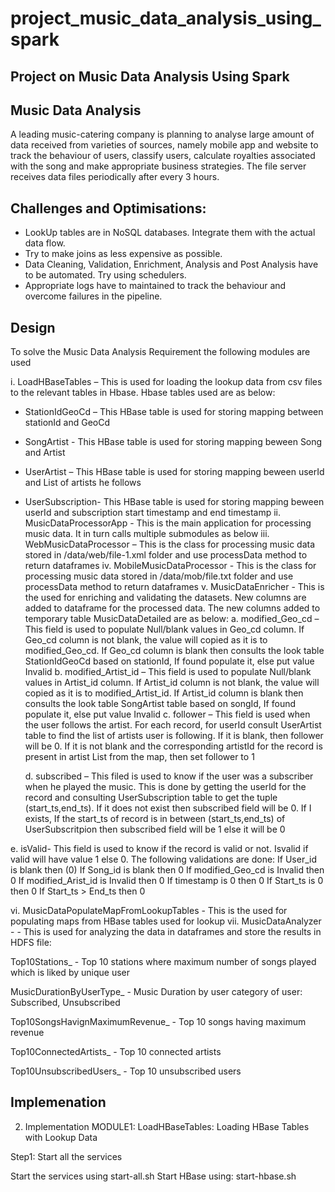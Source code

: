 # project_music_data_analysis_using_spark
## Project on Music Data Analysis Using Spark

## Music Data Analysis

A leading music-catering company is planning to analyse large amount of data received from varieties of sources, namely mobile app and website to track the behaviour of users, classify users, calculate royalties associated with the song and make appropriate business strategies. The file server receives data files periodically after every 3 hours.

## Challenges and Optimisations:
- LookUp tables are in NoSQL databases. Integrate them with the actual data flow.
- Try to make joins as less expensive as possible.
- Data Cleaning, Validation, Enrichment, Analysis and Post Analysis have to be automated. Try using schedulers.
-  Appropriate logs have to maintained to track the behaviour and overcome failures in the pipeline.
    

##	Design

 To solve the Music Data Analysis Requirement the following modules are used

i.	LoadHBaseTables – This is used for loading the lookup data from csv files to the relevant tables in Hbase. Hbase tables used are as below:
-	StationIdGeoCd –  This HBase table is used for storing mapping between stationId and GeoCd
-	SongArtist - This HBase table is used for storing mapping beween Song and Artist
-	UserArtist – This HBase table is used for storing mapping beween userId and List of artists he follows
-	UserSubscription- This HBase table is used for storing mapping beween userId and subscription start timestamp and end timestamp
ii.	MusicDataProcessorApp - This is the main application for processing music data. It in turn calls multiple submodules as below
iii.	WebMusicDataProcessor – This is the class for processing music data stored in /data/web/file-1.xml  folder and use processData method to return dataframes
iv.	MobileMusicDataProcessor - This is the class for processing music data stored in /data/mob/file.txt folder and use processData method to return dataframes
v.	MusicDataEnricher - This is the used for enriching and validating the datasets. New columns are added to dataframe for the processed data. The new columns added to temporary table MusicDataDetailed are as below:
                a.  modified_Geo_cd – This field is used to populate Null/blank values in Geo_cd column. If Geo_cd column is not blank, the value will copied as it is to modified_Geo_cd. If Geo_cd column is  blank then consults the look table StationIdGeoCd based on stationId, If found populate it, else put value Invalid
                b.   modified_Artist_id – This field is used to populate Null/blank values in Artist_id column. If Artist_id column is not blank, the value will copied as it is to modified_Artist_id. If Artist_id column  is  blank then consults the look table SongArtist table based on songId, If found populate it, else put value Invalid
             c. follower – This field is used when the user follows the artist. For each record, for userId consult UserArtist table to find the list of artists user is following. If it is blank, then follower will be 0. If it is not blank and the corresponding artistId for the record is present in artist List from the map, then set follower to 1

    d. subscribed – This filed is used to know if the user was a subscriber when he played the music. This is done by getting the userId for the record and consulting UserSubscription table to get the tuple (start_ts,end_ts). If it does not exist then subscribed field will be 0. If I exists, If the start_ts of record is in between (start_ts,end_ts) of UserSubscritpion then subscribed field will be 1 else it will be 0

e. isValid- This field is used to know if the record is valid or not. Isvalid if valid will have value 1 else 0. The following validations are done:
If User_id is blank then  (0)
If Song_id is blank then 0
If modified_Geo_cd is Invalid then 0
If modified_Arist_id is Invalid then 0
If timestamp is 0 then 0
If Start_ts is 0 then 0
If Start_ts > End_ts then 0 

          
vi.	MusicDataPopulateMapFromLookupTables - This is the used for populating maps from HBase tables used for lookup
vii.	MusicDataAnalyzer - - This is used for analyzing the data in dataframes and store the results in HDFS file:

Top10Stations_<Timestamp> - Top 10 stations where maximum number of songs played which is liked by unique user

MusicDurationByUserType_<Timestmp> - Music Duration by user category of user: Subscribed, Unsubscribed

Top10SongsHavignMaximumRevenue_<Timestamp> - Top 10 songs having maximum revenue

Top10ConnectedArtists_<Timestamp> - Top 10 connected artists

Top10UnsubscribedUsers_<Timestamp> - Top 10 unsubscribed users
    
    
## Implemenation
    
2.	Implementation
MODULE1: LoadHBaseTables:  Loading HBase Tables with Lookup Data

Step1: Start all the services

Start the services using start-all.sh 
Start HBase using:
start-hbase.sh



